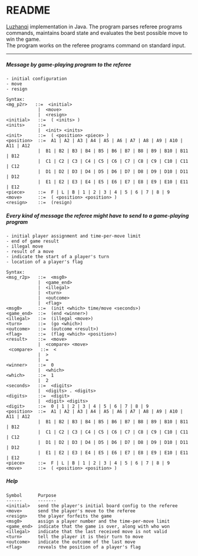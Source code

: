 # README #

[Luzhanqi](http://en.wikipedia.org/wiki/Luzhanqi) implementation in Java. The program parses referee programs commands, maintains board state and evaluates the best possible move to win the game.  
The program works on the referee programs command on standard input. 
***
##### Message by game-playing program to the referee  #####
    - initial configuration  
    - move  
    - resign  
    
    Syntax:
    <mg_p2r>   ::=  <initial>  
                |  <move>  
                |  <resign>  
    <initial>   ::=  ( <inits> )
    <inits>     ::=  
                |  <init> <inits>
    <init>      ::=  ( <position> <piece> )
    <position>  ::=  A1 | A2 | A3 | A4 | A5 | A6 | A7 | A8 | A9 | A10 | A11 | A12
                |  B1 | B2 | B3 | B4 | B5 | B6 | B7 | B8 | B9 | B10 | B11 | B12
                |  C1 | C2 | C3 | C4 | C5 | C6 | C7 | C8 | C9 | C10 | C11 | C12
                |  D1 | D2 | D3 | D4 | D5 | D6 | D7 | D8 | D9 | D10 | D11 | D12
                |  E1 | E2 | E3 | E4 | E5 | E6 | E7 | E8 | E9 | E10 | E11 | E12
    <piece>     ::=  F | L | B | 1 | 2 | 3 | 4 | 5 | 6 | 7 | 8 | 9
    <move>      ::=  ( <position> <position> )
    <resign>    ::=  (resign)
##### Every kind of message the referee might have to send to a game-playing program #####
    - initial player assignment and time-per-move limit
    - end of game result
    - illegal move
    - result of a move
    - indicate the start of a player's turn
    - location of a player's flag

    Syntax:
    <msg_r2p>   ::=  <msg0>
                |  <game_end>
                |  <illegal>
                |  <turn>
                |  <outcome>
                |  <flag>
    <msg0>      ::=  (init <which> time/move <seconds>)
    <game_end>  ::=  (end <winner>)
    <illegal>   ::=  (illegal <move>)
    <turn>      ::=  (go <which>)
    <outcome>   ::=  (outcome <result>)
    <flag>      ::=  (flag <which> <position>)
    <result>    ::=  <move>
                |  <compare> <move>
     <compare>   ::=  <
                |  >
                |  =
    <winner>    ::=  0
                |  <which>
    <which>     ::=  1
                |  2
    <seconds>   ::=  <digits>
                |  <digits> . <digits>
    <digits>    ::=  <digit>
                |  <digit> <digits>
    <digit>     ::=  0 | 1 | 2 | 3 | 4 | 5 | 6 | 7 | 8 | 9 
    <position>  ::=  A1 | A2 | A3 | A4 | A5 | A6 | A7 | A8 | A9 | A10 | A11 | A12
                |  B1 | B2 | B3 | B4 | B5 | B6 | B7 | B8 | B9 | B10 | B11 | B12
                |  C1 | C2 | C3 | C4 | C5 | C6 | C7 | C8 | C9 | C10 | C11 | C12
                |  D1 | D2 | D3 | D4 | D5 | D6 | D7 | D8 | D9 | D10 | D11 | D12
                |  E1 | E2 | E3 | E4 | E5 | E6 | E7 | E8 | E9 | E10 | E11 | E12
    <piece>     ::=  F | L | B | 1 | 2 | 3 | 4 | 5 | 6 | 7 | 8 | 9
    <move>      ::=  ( <position> <position> )

##### Help #####

    Symbol      Purpose
    ------      -------
    <initial>   send the player's initial board config to the referee
    <move>      send the player's move to the referee
    <resign>    the player forfeits the game
    <msg0>      assign a player number and the time-per-move limit
    <game_end>  indicate that the game is over, along with who won
    <illegal>   indicate that the last received move is not valid
    <turn>      tell the player it is their turn to move
    <outcome>   indicate the outcome of the last move
    <flag>      reveals the position of a player's flag
